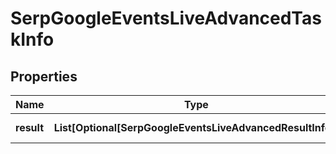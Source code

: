 # SerpGoogleEventsLiveAdvancedTaskInfo


## Properties

| Name | Type | Description | Notes |
|------------ | ------------- | ------------- | -------------|
**result** | **List[Optional[SerpGoogleEventsLiveAdvancedResultInfo]]** | array of results |[optional]|